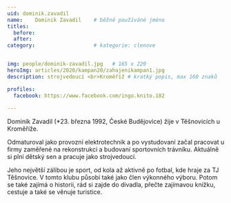 ```yaml
---
uid: dominik.zavadil
name:    Dominik Zavadil 	# běžně používáné jméno
titles:
  before:
  after:
category:                   # kategorie: clenove


img: people/dominik-zavadil.jpg   # 165 x 220
heroImg: articles/2020/kampan20/zahajenikampan1.jpg
description: strojvedoucí <br>Kroměříž # kratký popis, max 160 znaků

profiles:
  facebook: https://www.facebook.com/ingo.knito.182
  
---
```


Dominik Zavadil (*23. března 1992, České Budějovice) žije v Těšnovicích u Kroměříže.

Odmaturoval jako provozní elektrotechnik a po vystudovaní začal pracovat u firmy zaměřené na rekonstrukci a budovaní sportovních trávníku. Aktuálně si plní dětský sen a  pracuje jako strojvedoucí.

Jeho největší zálibou je sport, od kola až aktivně po fotbal, kde hraje za TJ Těšnovice. V tomto klubu působí také jako člen výkonného výboru. Potom se také zajímá o historii, rád si zajde do divadla, přečte zajímavou knížku, cestuje a také se věnuje turistice. 
